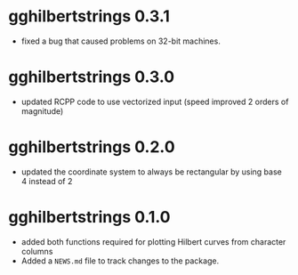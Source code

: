 # gghilbertstrings 0.3.1
* fixed a bug that caused problems on 32-bit machines.

# gghilbertstrings 0.3.0
* updated RCPP code to use vectorized input (speed improved 2 orders of magnitude)

# gghilbertstrings 0.2.0
* updated the coordinate system to always be rectangular by using base 4 instead of 2 

# gghilbertstrings 0.1.0

* added both functions required for plotting Hilbert curves from character columns
* Added a `NEWS.md` file to track changes to the package.
